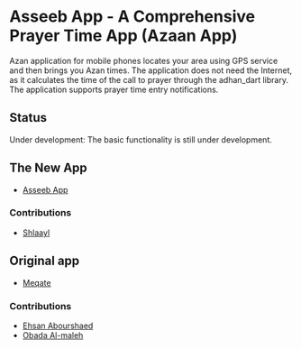 # Asseeb App - A Comprehensive Prayer Time App (Azaan App)
Azan application for mobile phones locates your area using GPS service and then brings you Azan times.
The application does not need the Internet, as it calculates the time of the call to prayer through the adhan_dart library.
The application supports prayer time entry notifications.

## Status
Under development: The basic functionality is still under development.



## The New App
- [Asseeb App](https://github.com/Shlaayl/aaseeb_app.git)

### Contributions 
- [Shlaayl](https://github.com/Shlaayl)


## Original app
- [Meqate](https://github.com/ehsankkk1/Meqate.git)

### Contributions 
- [Ehsan Abourshaed](https://github.com/ehsankkk1)
- [Obada Al-maleh](https://github.com/Obaa10)


